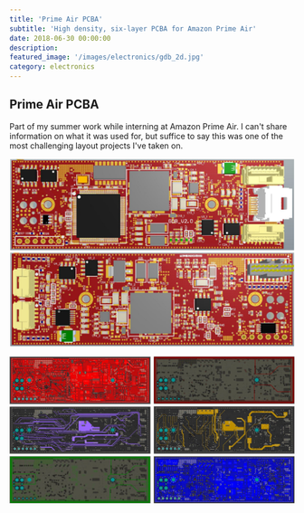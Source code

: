 ```yaml
---
title: 'Prime Air PCBA'
subtitle: 'High density, six-layer PCBA for Amazon Prime Air'
date: 2018-06-30 00:00:00
description:
featured_image: '/images/electronics/gdb_2d.jpg'
category: electronics
---
```


## Prime Air PCBA
Part of my summer work while interning at Amazon Prime Air. I can't share information on what it was used for, but suffice to say this was one of the most challenging layout projects I've taken on.

![](/images/electronics/gdb_3d.jpg)

![](/images/electronics/gdb_2d.jpg)
